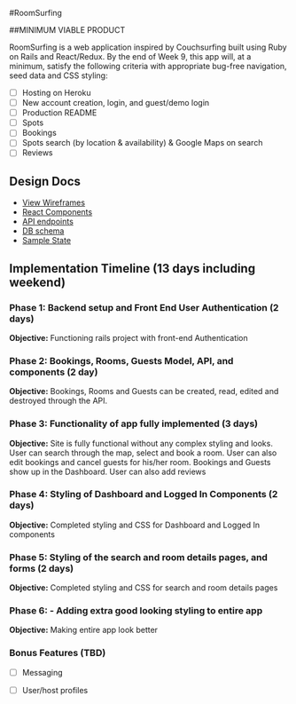 #RoomSurfing

##MINIMUM VIABLE PRODUCT

RoomSurfing is a web application inspired by Couchsurfing built using Ruby on Rails and React/Redux. By the end of Week 9, this app will, at a minimum, satisfy the following criteria with appropriate bug-free navigation, seed data and CSS styling:

- [ ] Hosting on Heroku
- [ ] New account creation, login, and guest/demo login
- [ ] Production README
- [ ] Spots
- [ ] Bookings
- [ ] Spots search (by location & availability) & Google Maps on search
- [ ] Reviews

## Design Docs
* [View Wireframes][wireframes]
* [React Components][components]
* [API endpoints][api-endpoints]
* [DB schema][schema]
* [Sample State][sample-state]

[wireframes]: docs/wireframes
[components]: docs/component-hierarchy.md
[sample-state]: docs/sample-state.md
[api-endpoints]: docs/api-endpoints.md
[schema]: docs/schema.md

## Implementation Timeline (13 days including weekend)

### Phase 1: Backend setup and Front End User Authentication (2 days)

**Objective:** Functioning rails project with front-end Authentication

### Phase 2: Bookings, Rooms, Guests Model, API, and components (2 day)

**Objective:** Bookings, Rooms and Guests can be created, read, edited and destroyed through
the API.

### Phase 3: Functionality of app fully implemented (3 days)

**Objective:** Site is fully functional without any complex styling and looks. User can search through the map, select and book a room. User can also edit bookings and cancel guests for his/her room. Bookings and Guests show up in the Dashboard. User can also add reviews

### Phase 4: Styling of Dashboard and Logged In Components (2 days)

**Objective:** Completed styling and CSS for Dashboard and Logged In components

### Phase 5: Styling of the search and room details pages, and forms (2 days)

**Objective:** Completed styling and CSS for search and room details pages

### Phase 6: - Adding extra good looking styling to entire app

**Objective:** Making entire app look better

### Bonus Features (TBD)
- [ ] Messaging
- [ ] User/host profiles

